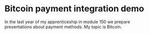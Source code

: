 # Bitcoin payment integration demo
In the last year of my apprenticeship in module 150 we prepare presentations about payment methods. My topic is Bitcoin.

